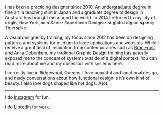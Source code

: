 I has been a practicing designer since 2010. An undergraduate degree in fine art, a teaching stint in Japan and a graduate degree of design in Australia has brought me around the world. In 2014 I returned to my city of origin, New York, as a Senior Experience Designer at global digital agency Tigerspike.

A visual designer by training, my focus since 2012 has been on designing patterns and systems for medium to large applications and websites. While I receive a great deal of inspiration from contemporaries such as [Brad Frost](http://bradfrost.com) and [Anna Debenham](http://maban.co.uk/), my tradional Graphic Design training has actually exposed me to the concept of systems outside of a digital context. You can read more about me and my obsession with systems here.

I currently live in Ridgewood, Queens. I love beautiful and functional design, and nerdy conversations about how functional design is it's own kind of beauty. I also love dogs shaped like hot dogs. A lot. 

---

I do [Instagram](https://www.instagram.com/aarongitlin/) for fun.

I do [LinkedIn](https://www.linkedin.com/in/aarongitlin) for work.